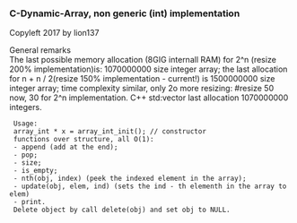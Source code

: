 ### C-Dynamic-Array, non generic (int) implementation    
Copyleft 2017 by lion137     

   General remarks   
     The last possible memory allocation (8GIG internall RAM) for 2^n (resize 200%
	 implementation)is: 1070000000 size integer array;
	 the last allocation for n + n / 2(resize 150% implementation - current!) is  1500000000
	 size integer array;
	 time complexity similar, only 2o more resizing: #resize 50 now, 30 for 2^n implementation.
	 C++ std:vector last allocation 1070000000 integers.    
	 
	 Usage:    
	 array_int * x = array_int_init(); // constructor    
	 functions over structure, all O(1):    
	 - append (add at the end);    
	 - pop;    
	 - size;    
	 - is_empty;  
	 - nth(obj, index) (peek the indexed element in the array);    
	 - update(obj, elem, ind) (sets the ind - th elementh in the array to elem)    
	 - print.      
	 Delete object by call delete(obj) and set obj to NULL.
   
	
